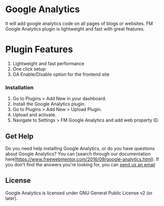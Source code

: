 # Google Analytics

It will add google analytics code on all pages of blogs or websites. FM Google Analytics plugin is lightweight and fast with great features.

# Plugin Features

1. Lightweight and fast performance
2. One click setup
3. GA Enable/Disable option for the frontend site

### Installation

1. Go to Plugins > Add New in your dashboard.
2. Install the Google Analytics plugin.
3. Go to Plugins > Add New > Upload Plugin.
4. Upload and activate.
5. Navigate to Settings > FM Google Analytics and add web property ID.

## Get Help

Do you need help installing Google Analytics, or do you have questions about Google Analytics? You can [search through our documentation here]https://www.freewebmentor.com/2016/09/google-analytics.html). If you don't find the answers you're looking for, you can [send us an email](https://www.freewebmentor.com/contact-us/)

## License

Google Analytics is licensed under GNU General Public License v2 (or later).